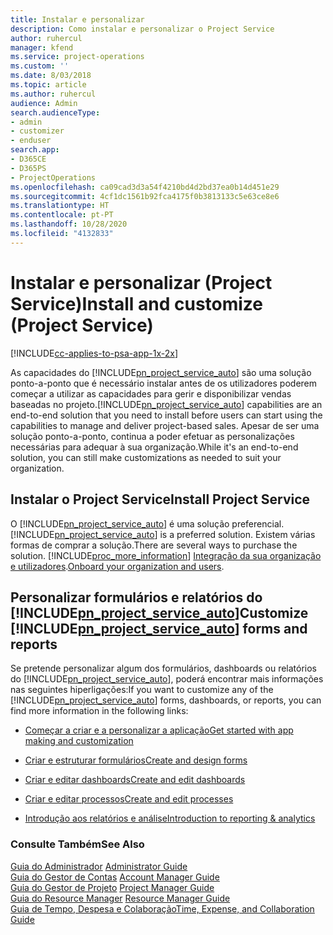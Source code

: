 ```yaml
---
title: Instalar e personalizar
description: Como instalar e personalizar o Project Service
author: ruhercul
manager: kfend
ms.service: project-operations
ms.custom: ''
ms.date: 8/03/2018
ms.topic: article
ms.author: ruhercul
audience: Admin
search.audienceType:
- admin
- customizer
- enduser
search.app:
- D365CE
- D365PS
- ProjectOperations
ms.openlocfilehash: ca09cad3d3a54f4210bd4d2bd37ea0b14d451e29
ms.sourcegitcommit: 4cf1dc1561b92fca4175f0b3813133c5e63ce8e6
ms.translationtype: HT
ms.contentlocale: pt-PT
ms.lasthandoff: 10/28/2020
ms.locfileid: "4132833"
---
```

# <a name="install-and-customize-project-service"></a><span data-ttu-id="2b830-103">Instalar e personalizar (Project Service)</span><span class="sxs-lookup"><span data-stu-id="2b830-103">Install and customize (Project Service)</span></span>

[!INCLUDE[cc-applies-to-psa-app-1x-2x](../includes/cc-applies-to-psa-app-1x-2x.md)]

<span data-ttu-id="2b830-104">As capacidades do [!INCLUDE[pn_project_service_auto](../includes/pn-project-service-auto.md)] são uma solução ponto-a-ponto que é necessário instalar antes de os utilizadores poderem começar a utilizar as capacidades para gerir e disponibilizar vendas baseadas no projeto.</span><span class="sxs-lookup"><span data-stu-id="2b830-104">[!INCLUDE[pn_project_service_auto](../includes/pn-project-service-auto.md)] capabilities are an end-to-end solution that you need to install before users can start using the capabilities to manage and deliver project-based sales.</span></span> <span data-ttu-id="2b830-105">Apesar de ser uma solução ponto-a-ponto, continua a poder efetuar as personalizações necessárias para adequar à sua organização.</span><span class="sxs-lookup"><span data-stu-id="2b830-105">While it's an end-to-end solution, you can still make customizations as needed to suit your organization.</span></span>  
<!-- TODO: I expect to find the information on how to get and install this here. Please find that and add it here. Same for Project Service.--> 
  
## <a name="install-project-service"></a><span data-ttu-id="2b830-106">Instalar o Project Service</span><span class="sxs-lookup"><span data-stu-id="2b830-106">Install Project Service</span></span>  
 <span data-ttu-id="2b830-107">O [!INCLUDE[pn_project_service_auto](../includes/pn-project-service-auto.md)] é uma solução preferencial.</span><span class="sxs-lookup"><span data-stu-id="2b830-107">[!INCLUDE[pn_project_service_auto](../includes/pn-project-service-auto.md)] is a preferred solution.</span></span> <span data-ttu-id="2b830-108">Existem várias formas de comprar a solução.</span><span class="sxs-lookup"><span data-stu-id="2b830-108">There are several ways to purchase the solution.</span></span> [!INCLUDE[proc_more_information](../includes/proc-more-information.md)] <span data-ttu-id="2b830-109">[Integração da sua organização e utilizadores](https://docs.microsoft.com/dynamics365/customerengagement/on-premises/admin/onboard-your-organization-and-users-to-dynamics-365-online).</span><span class="sxs-lookup"><span data-stu-id="2b830-109">[Onboard your organization and users](https://docs.microsoft.com/dynamics365/customerengagement/on-premises/admin/onboard-your-organization-and-users-to-dynamics-365-online).</span></span>  
  
## <a name="customize-pn_project_service_auto-forms-and-reports"></a><span data-ttu-id="2b830-110">Personalizar formulários e relatórios do [!INCLUDE[pn_project_service_auto](../includes/pn-project-service-auto.md)]</span><span class="sxs-lookup"><span data-stu-id="2b830-110">Customize [!INCLUDE[pn_project_service_auto](../includes/pn-project-service-auto.md)] forms and reports</span></span>  
 <span data-ttu-id="2b830-111">Se pretende personalizar algum dos formulários, dashboards ou relatórios do [!INCLUDE[pn_project_service_auto](../includes/pn-project-service-auto.md)], poderá encontrar mais informações nas seguintes hiperligações:</span><span class="sxs-lookup"><span data-stu-id="2b830-111">If you want to customize any of the [!INCLUDE[pn_project_service_auto](../includes/pn-project-service-auto.md)] forms, dashboards, or reports, you can find more information in the following links:</span></span>  
  
- [<span data-ttu-id="2b830-112">Começar a criar e a personalizar a aplicação</span><span class="sxs-lookup"><span data-stu-id="2b830-112">Get started with app making and customization</span></span>](https://docs.microsoft.com/dynamics365/customerengagement/on-premises/customize/getting-started-customization)  
  
- [<span data-ttu-id="2b830-113">Criar e estruturar formulários</span><span class="sxs-lookup"><span data-stu-id="2b830-113">Create and design forms</span></span>](https://docs.microsoft.com/dynamics365/customerengagement/on-premises/customize/create-design-forms)  
  
- [<span data-ttu-id="2b830-114">Criar e editar dashboards</span><span class="sxs-lookup"><span data-stu-id="2b830-114">Create and edit dashboards</span></span>](https://docs.microsoft.com/dynamics365/customerengagement/on-premises/customize/create-edit-dashboards)  
  
- [<span data-ttu-id="2b830-115">Criar e editar processos</span><span class="sxs-lookup"><span data-stu-id="2b830-115">Create and edit processes</span></span>](https://docs.microsoft.com/dynamics365/customerengagement/on-premises/customize/guide-staff-through-common-tasks-processes)  
  
- [<span data-ttu-id="2b830-116">Introdução aos relatórios e análise</span><span class="sxs-lookup"><span data-stu-id="2b830-116">Introduction to reporting & analytics</span></span>](https://docs.microsoft.com/dynamics365/customerengagement/on-premises/analytics/reporting-analytics-with-dynamics-365)  
  
### <a name="see-also"></a><span data-ttu-id="2b830-117">Consulte Também</span><span class="sxs-lookup"><span data-stu-id="2b830-117">See Also</span></span>  
 <span data-ttu-id="2b830-118">[Guia do Administrador](../psa/admin-guide.md) </span><span class="sxs-lookup"><span data-stu-id="2b830-118">[Administrator Guide](../psa/admin-guide.md) </span></span>  
 <span data-ttu-id="2b830-119">[Guia do Gestor de Contas](../psa/account-manager-guide.md) </span><span class="sxs-lookup"><span data-stu-id="2b830-119">[Account Manager Guide](../psa/account-manager-guide.md) </span></span>  
 <span data-ttu-id="2b830-120">[Guia do Gestor de Projeto](../psa/project-manager-guide.md) </span><span class="sxs-lookup"><span data-stu-id="2b830-120">[Project Manager Guide](../psa/project-manager-guide.md) </span></span>  
 <span data-ttu-id="2b830-121">[Guia do Resource Manager](../psa/resource-manager-guide.md) </span><span class="sxs-lookup"><span data-stu-id="2b830-121">[Resource Manager Guide](../psa/resource-manager-guide.md) </span></span>  
 [<span data-ttu-id="2b830-122">Guia de Tempo, Despesa e Colaboração</span><span class="sxs-lookup"><span data-stu-id="2b830-122">Time, Expense, and Collaboration Guide</span></span>](../psa/time-expense-collaboration-guide.md)
